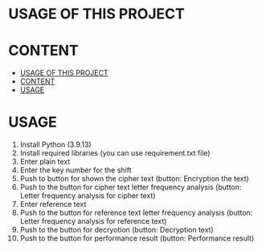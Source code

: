 # USAGE OF THIS PROJECT

# CONTENT
- [USAGE OF THIS PROJECT](#usage-of-this-project)
- [CONTENT](#content)
- [USAGE](#usage)

# USAGE

1. Install Python (3.9.13)
2. Install required libraries (you can use requirement.txt file)
3. Enter plain text
4. Enter the key number for the shift
5. Push to button for shown the cipher text (button: Encryption the text)
6. Push to the button for cipher text letter frequency analysis (button: Letter frequency analysis for cipher text)
7. Enter reference text
8. Push to the button for reference text letter frequency analysis (button: Letter frequency analysis for reference text)
9. Push to the button for decryotion (button: Decryption text)
10. Push to the button for performance result (button: Performance result)